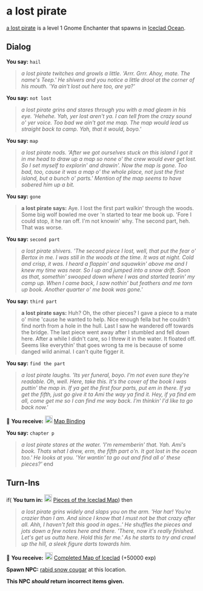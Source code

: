 # a lost pirate



[a lost pirate](/npc/110057) is a level 1 Gnome Enchanter that spawns in [Iceclad Ocean](/zone/110).



## Dialog

**You say:** `hail`



>*a lost pirate twitches and growls a little. 'Arrr. Grrr. Ahoy, mate. The name's Teep.' He shivers and you notice a little drool at the corner of his mouth. 'Ya ain't lost out here too, are ya?'*

**You say:** `not lost`



>*a lost pirate grins and stares through you with a mad gleam in his eye. 'Hehehe. Yah, yer lost aren't ya. I can tell from the crazy sound o' yer voice. Too bad we ain't got me map. The map would lead us straight back ta camp. Yah, that it would, boyo.'*

**You say:** `map`



>*a lost pirate nods. 'After we got ourselves stuck on this island I got it in me head to draw up a map so none o' the crew would ever get lost. So I set myself to explorin' and drawin'. Now the map is gone. Too bad, too, cause it was a map o' the whole place, not just the first island, but a bunch o' parts.' Mention of the map seems to have sobered him up a bit.*

**You say:** `gone`



>**a lost pirate says:** Aye. I lost the first part walkin' through the woods. Some big wolf bowled me over 'n started to tear me book up. 'Fore I could stop, it he ran off. I'm not knowin' why. The second part, heh. That was worse.

**You say:** `second part`



>*a lost pirate shivers. 'The second piece I lost, well, that put the fear o' Bertox in me. I was still in the woods at the time. It was at night. Cold and crisp, it was. I heard a flappin' and squawkin' above me and I knew my time was near. So I up and jumped into a snow drift. Soon as that, somethin' swooped down where I was and started tearin' my camp up. When I came back, I saw nothin' but feathers and me torn up book. Another quarter o' me book was gone.'*

**You say:** `third part`



>**a lost pirate says:** Huh? Oh, the other pieces? I gave a piece to a mate o' mine 'cause he wanted to help. Nice enough fella but he couldn't find north from a hole in the hull. Last I saw he wandered off towards the bridge. The last piece went away after I stumbled and fell down here. After a while I didn't care, so I threw it in the water. It floated off. Seems like everythin' that goes wrong ta me is because of some danged wild animal. I can't quite figger it.

**You say:** `find the part`



>*a lost pirate laughs. 'Its yer funeral, boyo. I'm not even sure they're readable. Oh, well. Here, take this. It's the cover of the book I was puttin' the map in. If ya get the first four parts, put em in there. If ya get the fifth, just go give it ta Ami the way ya find it. Hey, if ya find em all, come get me so I can find me way back. I'm thinkin' I'd like ta go back now.'*


 &#127873; **You receive:**  <img style="background:url(/static/icons/blank_slot.gif);width:20px;height:20px;" src="/static/icons/item_865.png" alt="" /> <a
                                href="/item/17053" data-url="17053" class="tooltip-link link">Map Binding</a>

**You say:** `chapter p`



>*a lost pirate stares at the water. 'I'm rememberin' that. Yah. Ami's book. Thats what I drew, erm, the fifth part o'n. It got lost in the ocean too.' He looks at you. 'Yer wantin' ta go out and find all o' these pieces?'*
end



## Turn-Ins





if( **You turn in:** <img style="background:url(/static/icons/blank_slot.gif);width:20px;height:20px;" src="/static/icons/item_869.png" alt="" /> <a
                                href="/item/30046" data-url="30046" class="tooltip-link link">Pieces of the Iceclad Map</a>) then


>*a lost pirate grins widely and slaps you on the arm. 'Har har! You're crazier than I am. And since I know that I must not be that crazy after all. Ahh, I haven't felt this good in ages..' He shuffles the pieces and jots down a few notes here and there. 'There, now it's really finished. Let's get us outta here. Hold this fer me.' As he starts to try and crawl up the hill, a sleek figure darts towards him.*


 &#127873; **You receive:**  <img style="background:url(/static/icons/blank_slot.gif);width:20px;height:20px;" src="/static/icons/item_869.png" alt="" /> <a
                                href="/item/30047" data-url="30047" class="tooltip-link link">Completed Map of Iceclad</a> (+50000 exp)

 


**Spawn NPC:**  [rabid snow cougar](/npc/110012) at this location.

**This NPC *should* return incorrect items given.**

